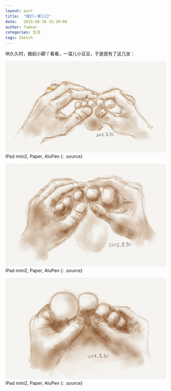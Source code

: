 ```yaml
---
layout: post
title:  "我们一家三口"
date:   2015-08-30 15:30:00
author: fadeer
categories: 生活
tags: Sketch
---
```


哄久久时，搬起小脚丫看看，一溜儿小豆豆，于是就有了这几张：

![](/images/paint-foot-1.jpg)
iPad mini2, Paper, AluPen
{: .source}

![](/images/paint-foot-2.jpg)
iPad mini2, Paper, AluPen
{: .source}

![](/images/paint-foot-3.jpg)
iPad mini2, Paper, AluPen
{: .source}
